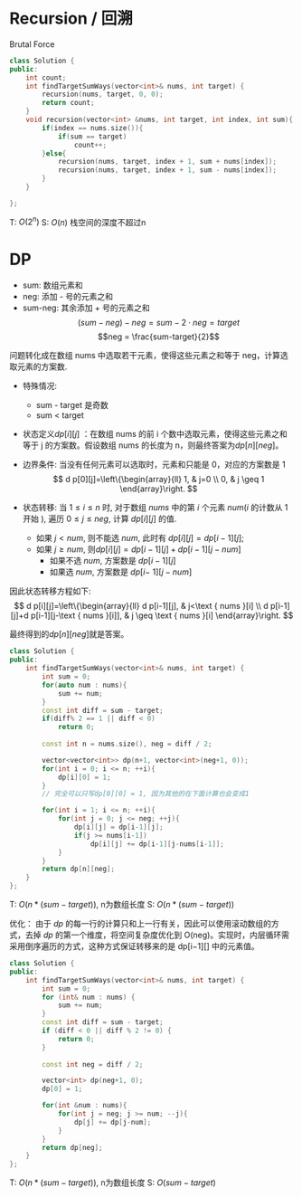 # Recursion / 回溯
Brutal Force
```cpp
class Solution {
public:
    int count;
    int findTargetSumWays(vector<int>& nums, int target) {
        recursion(nums, target, 0, 0);
        return count;
    }
    void recursion(vector<int> &nums, int target, int index, int sum){
        if(index == nums.size()){
            if(sum == target)
                count++;
        }else{
            recursion(nums, target, index + 1, sum + nums[index]);
            recursion(nums, target, index + 1, sum - nums[index]);
        }
    }

};
```
T: $O(2^n)$
S: $O(n)$ 栈空间的深度不超过n
# DP
- sum: 数组元素和
- neg: 添加 - 号的元素之和
- sum-neg: 其余添加 + 号的元素之和 
$$(sum−neg)−neg=sum−2⋅neg=target$$
$$neg = \frac{sum-target}{2}$$

问题转化成在数组 nums 中选取若干元素，使得这些元素之和等于 neg，计算选取元素的方案数.

- 特殊情况:
	- sum - target 是奇数
	- sum < target
- 状态定义$dp[i][j]$ ：在数组 nums 的前 i 个数中选取元素，使得这些元素之和等于 j 的方案数。假设数组 nums 的长度为 n，则最终答案为$dp[n][neg]$。
- 边界条件: 当没有任何元素可以选取时，元素和只能是 0，对应的方案数是 1
$$
d p[0][j]=\left\{\begin{array}{ll}
1, & j=0 \\
0, & j \geq 1
\end{array}\right.
$$

- 状态转移: 当 $1 \leq i \leq n$ 时, 对于数组 $n u m s$ 中的第 $i$ 个元素 $n u m(i$ 的计数从 1 开始 $)$, 遍历 $0 \leq j \leq n e g$, 计算 $d p[i][j]$ 的值.
	- 如果 $j<n u m$, 则不能选 $n u m$, 此时有 $d p[i][j]=d p[i-1][j] ;$
	- 如果 $j \geq n u m$, 则$d p[i][j]=d p[i-1][j]+d p[i-1][j-n u m]$
		- 如果不选 $n u m$, 方案数是 $d p[i-1][j]$
		- 如果选 $n u m$, 方案数是 $d p[i-$ $1][j-n u m]$ 

因此状态转移方程如下:
$$
d p[i][j]=\left\{\begin{array}{ll}
d p[i-1][j], & j<\text { nums }[i] \\
d p[i-1][j]+d p[i-1][j-\text { nums }[i]], & j \geq \text { nums }[i]
\end{array}\right.
$$

最终得到的$dp[n][neg]$就是答案。

```cpp
class Solution {
public:
    int findTargetSumWays(vector<int>& nums, int target) {
        int sum = 0;
        for(auto num : nums){
            sum += num;
        }
        const int diff = sum - target;
        if(diff% 2 == 1 || diff < 0)
            return 0;
        
        const int n = nums.size(), neg = diff / 2;

        vector<vector<int>> dp(n+1, vector<int>(neg+1, 0));
        for(int i = 0; i <= n; ++i){
            dp[i][0] = 1;
        }
        // 完全可以只写dp[0][0] = 1, 因为其他的在下面计算也会变成1

        for(int i = 1; i <= n; ++i){
            for(int j = 0; j <= neg; ++j){
                dp[i][j] = dp[i-1][j];
                if(j >= nums[i-1])
                    dp[i][j] += dp[i-1][j-nums[i-1]];
            }
        }
        return dp[n][neg];
    }
};
```
T: $O(n*(sum-target))$, n为数组长度
S: $O(n*(sum-target))$

优化： 
由于 $dp$ 的每一行的计算只和上一行有关，因此可以使用滚动数组的方式，去掉 $dp$ 的第一个维度，将空间复杂度优化到 O(neg)。实现时，内层循环需采用倒序遍历的方式，这种方式保证转移来的是 dp\[i−1\]\[\] 中的元素值。
```cpp
class Solution {
public:
    int findTargetSumWays(vector<int>& nums, int target) {
        int sum = 0;
        for (int& num : nums) {
            sum += num;
        }
        const int diff = sum - target;
        if (diff < 0 || diff % 2 != 0) {
            return 0;
        }
		
        const int neg = diff / 2;

        vector<int> dp(neg+1, 0);
        dp[0] = 1;

        for(int &num : nums){
            for(int j = neg; j >= num; --j){
                dp[j] += dp[j-num];
            }
        }
        return dp[neg];
    }
};
```
T: $O(n*(sum-target))$, n为数组长度
S: $O(sum-target)$